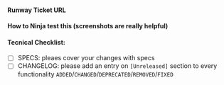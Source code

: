 #### Runway Ticket URL


#### How to Ninja test this (screenshots are really helpful)


#### Tecnical Checklist:

- [ ] SPECS: pleaes cover your changes with specs
- [ ] CHANGELOG: please add an entry on `[Unreleased]` section to every functionality `ADDED`/`CHANGED`/`DEPRECATED`/`REMOVED`/`FIXED`
